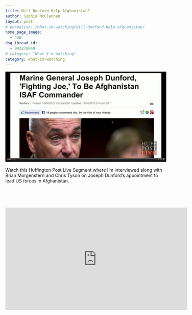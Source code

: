 ```yaml
---
title: Will Dunford Help Afghanistan?
author: Sophia McClennen
layout: post
# permalink: /what-im-watching/will-dunford-help-afghanistan/
home_page_image:
  - 436
dsq_thread_id:
  - 983276049
# category: "What I'm Watching"
category: what-im-watching
---
```


![](/assets/img/Screen-Shot-2012-12-19-at-6.02.02-PM.png)

Watch this Huffington Post Live Segment where I&#8217;m interviewed along with Brian Morgenstern and Chris Tyson on Joseph Dunford&#8217;s appointment to lead US forces in Afghanistan.

&nbsp;

&nbsp;

<iframe src="http://embed.live.huffingtonpost.com/HPLEmbedPlayer/?segmentId=50be4d11fe344454290003e6&autoPlay=false" width="570" height="321" frameBorder="0" scrollable="no"></iframe>
